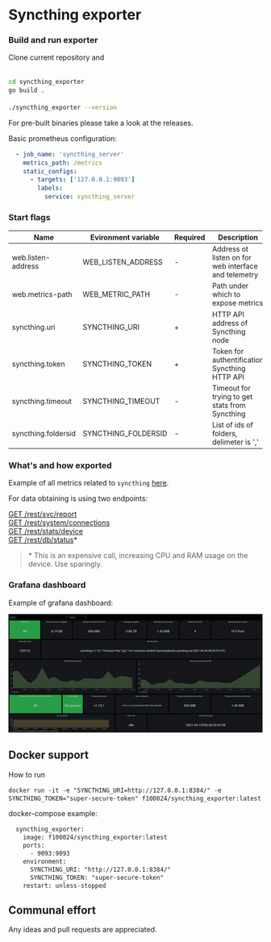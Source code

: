 # Syncthing exporter

### Build and run exporter

Clone current repository and 
```bash

cd syncthing_exporter
go build .

./syncthing_exporter --version
```

For pre-built binaries please take a look at the releases.

Basic prometheus configuration:

```yaml
  - job_name: 'syncthing_server'
    metrics_path: /metrics
    static_configs:
      - targets: ['127.0.0.1:9093']
        labels:
          service: syncthing_server
```

### Start flags

Name                | Evironment variable | Required | Description
--------------------|---------------------|----------|-------------
web.listen-address  | WEB_LISTEN_ADDRESS  |     -    | Address ot listen on for web interface and telemetry  
web.metrics-path    | WEB_METRIC_PATH     |     -    | Path under which to expose metrics  
syncthing.uri       | SYNCTHING_URI       |     +    | HTTP API address of Syncthing node  
syncthing.token     | SYNCTHING_TOKEN     |     +    | Token for authentification Syncthing HTTP API
syncthing.timeout   | SYNCTHING_TIMEOUT   |     -    | Timeout for trying to get stats from Syncthing
syncthing.foldersid | SYNCTHING_FOLDERSID |     -    | List of ids of folders, delimeter is ','

### What's and how exported

Example of all metrics related to `syncthing` [here](examples/exposed_parameters.md).

For data obtaining is using two endpoints:

[GET /rest/svc/report](https://docs.syncthing.net/rest/svc-report-get.html)  
[GET /rest/system/connections](https://docs.syncthing.net/rest/system-connections-get.html)  
[GET /rest/stats/device](https://docs.syncthing.net/rest/stats-device-get.html)  
[GET /rest/db/status](https://docs.syncthing.net/rest/db-status-get.html)*  

>\* This is an expensive call, increasing CPU and RAM usage on the device. Use sparingly.

### Grafana dashboard

Example of grafana dashboard:

![screenshot-1.png](./examples/grafana/screenshot-1.png)


## Docker support
How to run
```
docker run -it -e "SYNCTHING_URI=http://127.0.0.1:8384/" -e SYNCTHING_TOKEN="super-secure-token" f100024/syncthing_exporter:latest
```

docker-compose example:
```
  syncthing_exporter:
    image: f100024/syncthing_exporter:latest
    ports:
      - 9093:9093
    environment:
      SYNCTHING_URI: "http://127.0.0.1:8384/"
      SYNCTHING_TOKEN: "super-secure-token"
    restart: unless-stopped
```


## Communal effort
Any ideas and pull requests are appreciated.
